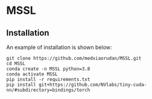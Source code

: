 # MSSL

## Installation
An example of installation is shown below:
```
git clone https://github.com/medxiaorudan/MSSL.git
cd MSSL
conda create -n MSSL python=3.8
conda activate MSSL
pip install -r requirements.txt
pip install git+https://github.com/NVlabs/tiny-cuda-nn/#subdirectory=bindings/torch
```
